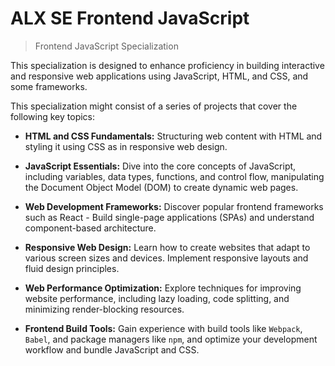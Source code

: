 # ALX SE Frontend JavaScript

> Frontend JavaScript Specialization

This specialization is designed to enhance proficiency in building interactive and responsive web applications using JavaScript, HTML, and CSS, and some frameworks.  


This specialization might consist of a series of projects that cover the following key topics:

- **HTML and CSS Fundamentals:** Structuring web content with HTML and styling it using CSS as in responsive web design.

- **JavaScript Essentials:** Dive into the core concepts of JavaScript, including variables, data types, functions, and control flow, manipulating the Document Object Model (DOM) to create dynamic web pages.

- **Web Development Frameworks:** Discover popular frontend frameworks such as React - Build single-page applications (SPAs) and understand component-based architecture.

- **Responsive Web Design:** Learn how to create websites that adapt to various screen sizes and devices. Implement responsive layouts and fluid design principles.

- **Web Performance Optimization:** Explore techniques for improving website performance, including lazy loading, code splitting, and minimizing render-blocking resources.

- **Frontend Build Tools:** Gain experience with build tools like `Webpack`, `Babel`, and package managers like `npm`, and optimize your development workflow and bundle JavaScript and CSS.

